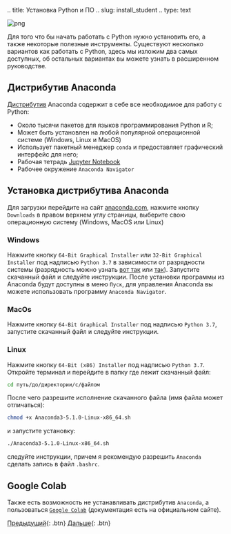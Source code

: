 .. title: Установка Python и ПО
.. slug: install_student
.. type: text


![png](https://imgs.xkcd.com/comics/python_environment.png)

Для того что бы начать работать с Python нужно установить его, а также некоторые полезные инструменты. Существуют несколько вариантов как работать с Python, здесь мы изложим два самых доступных, об остальных вариантах вы можете узнать в расширенном руководстве.

## Дистрибутив Anaconda

[Дистрибутив](https://ru.wikipedia.org/wiki/Дистрибутив) Anaconda содержит в себе все необходимое для работу с Python:

* Около тысячи пакетов для языков программирования Python и R;
* Может быть установлен на любой популярной операционной системе (Windows, Linux и MacOS)
* Использует пакетный менеджер `conda` и предоставляет графический интерфейс для него;
* Рабочая тетрадь [Jupyter Notebook](https://jupyter.org)
* Рабочее окружение `Anaconda Navigator`
  
## Установка дистрибутива Anaconda

Для загрузки перейдите на сайт [anaconda.com](https://www.anaconda.com/), нажмите кнопку `Downloads` в правом верхнем углу страницы, выберите свою операционную систему (Windows, MacOS или Linux)

### Windows

Нажмите кнопку `64-Bit Graphical Installer` или `32-Bit Graphical Installer` под надписью `Python 3.7` в зависимости от разрядности системы (разрядность можно узнать [вот так](https://support.microsoft.com/ru-ru/help/827218/how-to-determine-whether-a-computer-is-running-a-32-bit-version-or-64) или [так](https://support.microsoft.com/ru-ru/help/15056/windows-32-64-bit-faq)). Запустите скачанный файл и следуйте инструкции. После установки программы из Anaconda будут доступны в меню `Пуск`, для управления Anaconda вы можете использовать программу `Anaconda Navigator`.

### MacOs

Нажмите кнопку `64-Bit Graphical Installer` под надписью `Python 3.7`, запустите скачанный файл и следуйте инструкции.

### Linux

Нажмите кнопку `64-Bit (x86) Installer` под надписью `Python 3.7`. Откройте терминал и перейдите в папку где лежит скачанный файл:

```bash
cd путь/до/директории/c/файлом
```

После чего разрешите исполнение скачанного файла (имя файла может отличаться):

```bash
chmod +x Anaconda3-5.1.0-Linux-x86_64.sh
```

и запустите установку:

```bash
./Anaconda3-5.1.0-Linux-x86_64.sh
```

следуйте инструкции, причем я рекомендую разрешить `Anaconda` сделать запись в файл `.bashrc`.

## Google Colab

Также есть возможность не устанавливать дистрибутив `Anaconda`, а пользоваться [`Google Colab`](https://colab.research.google.com/notebooks/welcome.ipynb#recent=true) (документация есть на официальном сайте).

[Предыдущий](link://slug/intro_student){: .btn}
[Дальше](link://slug/run_student){: .btn}